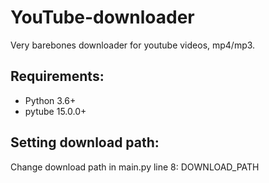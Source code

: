 # YouTube-downloader
 Very barebones downloader for youtube videos, mp4/mp3.

## Requirements:
- Python 3.6+
- pytube 15.0.0+

## Setting download path:
Change download path in main.py line 8: DOWNLOAD_PATH



